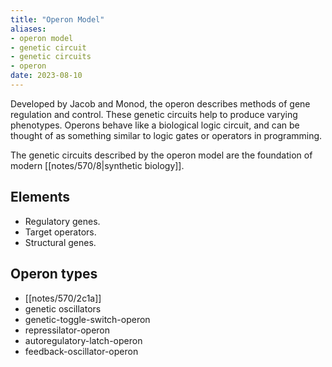 ```yaml
---
title: "Operon Model"
aliases:
- operon model
- genetic circuit
- genetic circuits
- operon
date: 2023-08-10
---
```


Developed by Jacob and Monod, the operon describes methods of gene regulation and control. These genetic circuits help to produce varying phenotypes. Operons behave like a biological logic circuit, and can be thought of as something similar to logic gates or operators in programming.

The genetic circuits described by the operon model are the foundation of modern [[notes/570/8|synthetic biology]].

## Elements
- Regulatory genes.
- Target operators.
- Structural genes.

## Operon types
- [[notes/570/2c1a]]
- genetic oscillators
- genetic-toggle-switch-operon
- repressilator-operon
- autoregulatory-latch-operon
- feedback-oscillator-operon